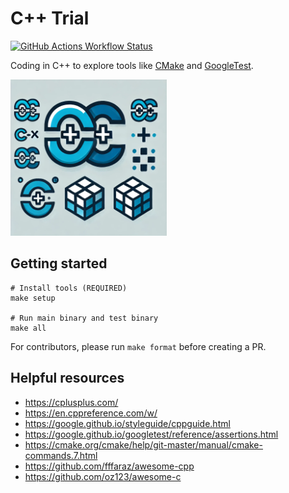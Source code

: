 # C++ Trial

[![GitHub Actions Workflow Status](https://img.shields.io/github/actions/workflow/status/huangsam/cpp-trial/ci.yml)](https://github.com/huangsam/cpp-trial/actions)

Coding in C++ to explore tools like [CMake](https://cmake.org/) and [GoogleTest](https://google.github.io/googletest/).

<img src="images/cplusplus.webp" alt="C++" width="250px">

## Getting started

```shell
# Install tools (REQUIRED)
make setup

# Run main binary and test binary
make all
```

For contributors, please run `make format` before creating a PR.

## Helpful resources

- <https://cplusplus.com/>
- <https://en.cppreference.com/w/>
- <https://google.github.io/styleguide/cppguide.html>
- <https://google.github.io/googletest/reference/assertions.html>
- <https://cmake.org/cmake/help/git-master/manual/cmake-commands.7.html>
- <https://github.com/fffaraz/awesome-cpp>
- <https://github.com/oz123/awesome-c>
